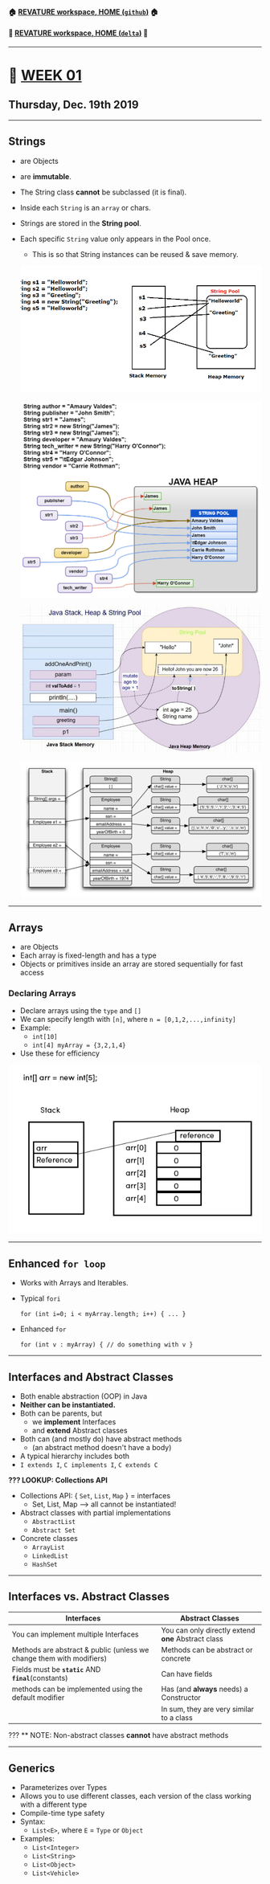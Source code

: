 #### :house: [REVATURE workspace, HOME (`github`)](https://github.com/joedonline/REVATURE__workspace)  :house:
#### :house_with_garden: [REVATURE workspace, HOME (`delta`)](https://github.com/deltachannel/REVATURE__workspace) :house_with_garden:
---
# :calendar: [WEEK 01](https://github.com/joedonline/REVATURE__workspace/tree/master/WEEK__01)
## Thursday, Dec. 19th 2019

---
## Strings
- are Objects
- are **immutable**.
- The String class **cannot** be subclassed (it is final).
- Inside each `String` is an `array` or chars.
- Strings are stored in the **String pool**.
- Each specific `String` value only appears in the Pool once.
  * This is so that String instances can be reused & save memory.
  
  ![String Constant Pool](string_constant_pool.png)

  ![Java String Pool](java_string_pool.png)

  ![Java Stack Heap StringPool](Java_Stack_Heap_StringPool.jpg)

  ![String_Object_Pool_hep_stack](String_Object_Pool_hep_stack.png)

---
## Arrays
- are Objects
- Each array is fixed-length and has a type
- Objects or primitives inside an array are stored sequentially for fast access

### Declaring Arrays
- Declare arrays using the `type` and `[]`
- We can specify length with `[n]`, where `n = [0,1,2,...,infinity]`
- Example: 
  * `int[10]`
  * `int[4] myArray = {3,2,1,4}`
- Use these for efficiency

![Array in Heap](array_in_heap.jpg)

---
## Enhanced `for loop`
- Works with Arrays and Iterables.
- Typical `fori`
  
  ```
  for (int i=0; i < myArray.length; i++) { ... }
  ```

- Enhanced `for`
  
  ```
  for (int v : myArray) { // do something with v }
  ```

---
## Interfaces and Abstract Classes
- Both enable abstraction (OOP) in Java
- **Neither can be instantiated.**
- Both can be parents, but
  * we **implement** Interfaces
  * and **extend** Abstract classes
- Both can (and mostly do) have abstract methods
  * (an abstract method doesn't have a body)
- A typical hierarchy includes both
- `I extends I`, `C implements I`, `C extends C`

**??? LOOKUP: Collections API**
- Collections API: { `Set`, `List`, `Map` } = interfaces
  * Set, List, Map --> all cannot be instantiated!
- Abstract classes with partial implementations
  * `AbstractList`
  * `Abstract Set`
- Concrete classes
  * `ArrayList`
  * `LinkedList`
  * `HashSet`

---
## Interfaces vs. Abstract Classes

| Interfaces | Abstract Classes |
|-|-|
| You can implement multiple Interfaces | You can only directly extend **one** Abstract class |
| Methods are abstract & public (unless we change them with modifiers) | Methods can be abstract or concrete |
| Fields must be **`static`** AND **`final`**(constants) | Can have fields |
| methods can be implemented using the default modifier | Has (and **always** needs) a Constructor |
|  | In sum, they are very similar to a class |

??? ** NOTE: Non-abstract classes **cannot** have abstract methods

---
## Generics
- Parameterizes over Types
- Allows you to use different classes, each version of the class working with a different type
- Compile-time type safety
- Syntax: 
  * `List<E>`, where `E` = `Type` or `Object`
- Examples:
  * `List<Integer>`
  * `List<String>`
  * `List<Object>`
  * `List<Vehicle>`
